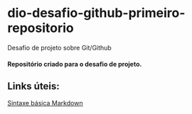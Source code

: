 # dio-desafio-github-primeiro-repositorio
Desafio de projeto sobre Git/Github

#### Repositório criado para o desafio de projeto.

## Links úteis:
[Sintaxe básica Markdown](https://www.markdownguide.org/basic-syntax/)
